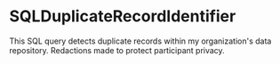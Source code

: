 # SQLDuplicateRecordIdentifier
This SQL query detects duplicate records within my organization's data repository. Redactions made to protect participant privacy.

